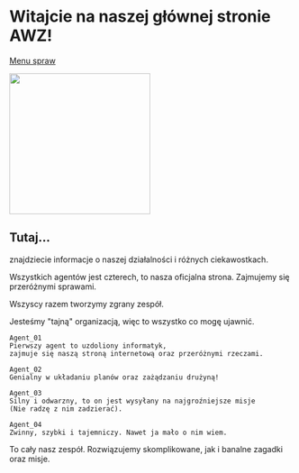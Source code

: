 # Witajcie na naszej głównej stronie AWZ!

[Menu spraw](menu.md)

<img src="images/TEST.jpg" width="250">

## Tutaj...
znajdziecie informacje o naszej działalności i różnych ciekawostkach.

Wszystkich agentów jest czterech, to nasza oficjalna strona. Zajmujemy się przeróżnymi sprawami.

Wszyscy razem tworzymy zgrany zespół.

Jesteśmy "tajną" organizacją, więc to wszystko co mogę ujawnić.

```
Agent_01
Pierwszy agent to uzdoliony informatyk,
zajmuje się naszą stroną internetową oraz przeróżnymi rzeczami.

Agent_02
Genialny w układaniu planów oraz zażądzaniu drużyną!

Agent_03
Silny i odwarzny, to on jest wysyłany na najgroźniejsze misje
(Nie radzę z nim zadzierać).

Agent_04
Zwinny, szybki i tajemniczy. Nawet ja mało o nim wiem.
```

To cały nasz zespół. Rozwiązujemy skomplikowane, jak i banalne zagadki oraz misje.
